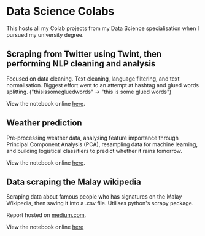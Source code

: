 # Data Science Colabs

This hosts all my Colab projects from my Data Science specialisation when I pursued my university degree.

## Scraping from Twitter using Twint, then performing NLP cleaning and analysis
Focused on data cleaning. Text cleaning, language filtering, and text normalisation. Biggest effort went to an attempt at hashtag and glued words splitting. ("thisissomegluedwords" -> "this is some glued words")

View the notebook online [here](https://nbviewer.org/github/eileenthg/data-science-colabs/blob/main/GroupProject_1_TP2043_Play_with_Twitter_Twint_data_based_on_location.ipynb).

## Weather prediction
Pre-processing weather data, analysing feature importance through Principal Component Analysis (PCA), resampling data for machine learning, and building logistical classifiers to predict whether it rains tomorrow.

View the notebook online [here](https://nbviewer.org/github/eileenthg/data-science-colabs/blob/main/Weather_prediction.ipynb).

## Data scraping the Malay wikipedia
Scraping data about famous people who has signatures on the Malay Wikipedia, then saving it into a .csv file. Utilises python's scrapy package.

Report hosted on [medium.com](https://medium.com/@a180693/scraping-data-from-malay-wikipedia-biographies-6d3fd5ef9ab7).

View the notebook online [here](https://nbviewer.org/github/eileenthg/data-science-colabs/blob/main/data_scrape_full_code.ipynb)
